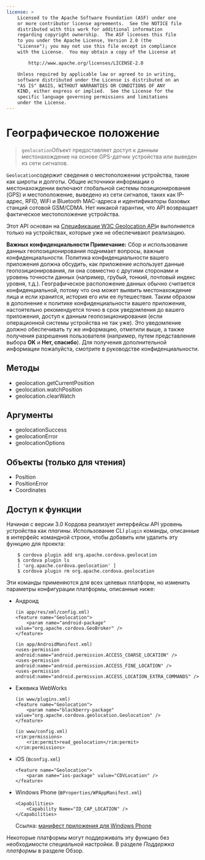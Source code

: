 ```yaml
---
license: >
    Licensed to the Apache Software Foundation (ASF) under one
    or more contributor license agreements.  See the NOTICE file
    distributed with this work for additional information
    regarding copyright ownership.  The ASF licenses this file
    to you under the Apache License, Version 2.0 (the
    "License"); you may not use this file except in compliance
    with the License.  You may obtain a copy of the License at

        http://www.apache.org/licenses/LICENSE-2.0

    Unless required by applicable law or agreed to in writing,
    software distributed under the License is distributed on an
    "AS IS" BASIS, WITHOUT WARRANTIES OR CONDITIONS OF ANY
    KIND, either express or implied.  See the License for the
    specific language governing permissions and limitations
    under the License.
---
```


# Географическое положение

> `geolocation`Объект предоставляет доступ к данным местонахождение на основе GPS-датчик устройства или выведен из сети сигналов.

`Geolocation`содержит сведения о местоположении устройства, такие как широты и долготы. Общие источники информации о местонахождении включают глобальной системы позиционирования (GPS) и местоположение, выведено из сети сигналов, таких как IP-адрес, RFID, WiFi и Bluetooth MAC-адреса и идентификаторы базовых станций сотовой GSM/CDMA. Нет никакой гарантии, что API возвращает фактическое местоположение устройства.

Этот API основан на [Спецификации W3C Geolocation API][1]и выполняется только на устройствах, которые уже не обеспечивают реализацию.

 [1]: http://dev.w3.org/geo/api/spec-source.html

**Важных конфиденциальности Примечание:** Сбор и использование данных геопозиционирования поднимает вопросы, важные конфиденциальности. Политика конфиденциальности вашего приложения должна обсудить, как приложение использует данные геопозиционирования, ли она совместно с другими сторонами и уровень точности данных (например, грубый, тонкий, почтовый индекс уровня, т.д.). Географическое расположение данных обычно считается конфиденциальной, потому что она может выявить местонахождение лица и если хранится, история его или ее путешествия. Таким образом в дополнение к политике конфиденциальности вашего приложения, настоятельно рекомендуется точно в срок уведомления до вашего приложения, доступ к данным геопозиционирования (если операционной системы устройства не так уже). Это уведомление должно обеспечивать ту же информацию, отметили выше, а также получения разрешения пользователя (например, путем представления выбора **OK** и **Нет, спасибо**). Для получения дополнительной информации пожалуйста, смотрите в руководстве конфиденциальности.

## Методы

*   geolocation.getCurrentPosition
*   geolocation.watchPosition
*   geolocation.clearWatch

## Аргументы

*   geolocationSuccess
*   geolocationError
*   geolocationOptions

## Объекты (только для чтения)

*   Position
*   PositionError
*   Coordinates

## Доступ к функции

Начиная с версии 3.0 Кордова реализует интерфейсы API уровень устройства как *плагины*. Использование CLI `plugin` команды, описанные в интерфейс командной строки, чтобы добавить или удалить эту функцию для проекта:

        $ cordova plugin add org.apache.cordova.geolocation
        $ cordova plugin ls
        [ 'org.apache.cordova.geolocation' ]
        $ cordova plugin rm org.apache.cordova.geolocation
    

Эти команды применяются для всех целевых платформ, но изменить параметры конфигурации платформы, описанные ниже:

*   Андроид
    
        (in app/res/xml/config.xml)
        <feature name="Geolocation">
            <param name="android-package" value="org.apache.cordova.GeoBroker" />
        </feature>
        
        (in app/AndroidManifest.xml)
        <uses-permission android:name="android.permission.ACCESS_COARSE_LOCATION" />
        <uses-permission android:name="android.permission.ACCESS_FINE_LOCATION" />
        <uses-permission android:name="android.permission.ACCESS_LOCATION_EXTRA_COMMANDS" />
        

*   Ежевика WebWorks
    
        (in www/plugins.xml)
        <feature name="Geolocation">
            <param name="blackberry-package" value="org.apache.cordova.geolocation.Geolocation" />
        </feature>
        
        (in www/config.xml)
        <rim:permissions>
            <rim:permit>read_geolocation</rim:permit>
        </rim:permissions>
        

*   iOS (в`config.xml`)
    
        <feature name="Geolocation">
            <param name="ios-package" value="CDVLocation" />
        </feature>
        

*   Windows Phone (в`Properties/WPAppManifest.xml`)
    
        <Capabilities>
            <Capability Name="ID_CAP_LOCATION" />
        </Capabilities>
        
    
    Ссылка: [манифест приложения для Windows Phone][2]

 [2]: http://msdn.microsoft.com/en-us/library/ff769509%28v=vs.92%29.aspx

Некоторые платформы могут поддерживать эту функцию без необходимости специальной настройки. В разделе *Поддержка платформы* в разделе Обзор.